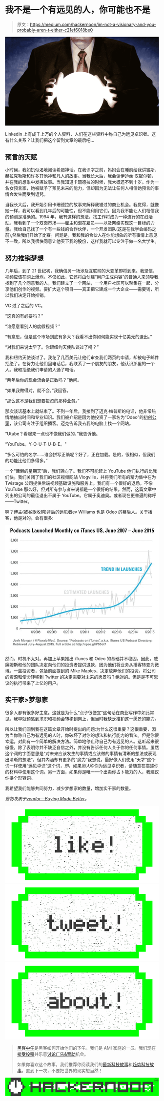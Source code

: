 # 我不是一个有远见的人，你可能也不是

> 原文：<https://medium.com/hackernoon/im-not-a-visionary-and-you-probably-aren-t-either-c21ef6018be0>

![](img/60423fd987f6419a5cd80f62fc5007c2.png)

LinkedIn 上有成千上万的个人资料，人们在这些资料中称自己为远见卓识者。这有什么关系？让我们把这个留到文章的最后吧…

## 预言的天赋

小时候，我如饥似渴地阅读希腊神话。在我识字之前，妈妈会在睡前给我讲宙斯、赫拉克勒斯和许多其他神和凡人的故事。当我长大后，我会读伊迪丝·汉密尔顿，并在我的想象中发挥故事。当我知道卡珊德拉的时候，我大概还不到十岁。作为一名女预言家，她被赋予了预见未来的能力，但却因为无法让任何人相信她预言的事情会发生而受到诅咒。

当我长大后，我开始引用卡珊德拉的故事来解释我错过的商业机会。我觉得，就像她一样，我可以看到几年后的可能性，但不能利用它们，因为我不能让人们相信我的预测是准确的。1994 年，我有这样的想法，找工作将成为一种流行的在线活动。我看到了一个双面市场——雇主和潜在雇员——以及网络实现这一目标的力量。我给自己找了一个有一些钱的合作伙伴，一个开发团队(这是在我学会编码之前),然后我们开始了比赛。问题是，我和我的合伙人在你能想象的所有事情上意见不一致，所以我很快同意让他买下我的股份，这样我就可以专注于做一名大学生。

## 努力推销梦想

几年后，到了 21 世纪初，我确信另一场涉及互联网的大变革即将到来。我坚信，视频应该在网上爆炸。不仅如此，它还将由创建“用户生成内容”的普通人来领导我找到了几个同意我的人，我们建立了一个网站，一个用户社区可以聚集在一起，分享他们创作的视频。要扩大这个项目——真正把它建成一个大企业——需要钱，所以我们决定开始推销。

VC 过了之后的 VC。

“这真的有必要吗？”

“谁愿意看别人的度假视频？”

“有意思，但是这个市场到底有多大？我看不出你如何能实现十亿美元的退出。”

“对我们来说太早了。你跟纽约天使队谈过了吗？”

我和纽约天使谈过了。我花了几百美元让他们审查我们两页的申请，却被电子邮件拒绝了。在努力让他们回电话后，我联系了一个朋友的朋友，他认识那里的一个人。我和拒绝我们申请的人通了电话。

“两年后你的现金流会是正数吗？”他问。

“如果我做得对，就不会，”我回答。

“那么这不是我们想要投资的那种业务。”

那次谈话基本上就结束了。不到一年后，我接到了迈克·梅普斯的电话，他非常热情地抽出时间和专业知识。我们被介绍是因为他投资了一家名为“Odeo”的[初创公司](https://hackernoon.com/tagged/startup)，该公司专注于组织播客。迈克告诉我去我的电脑上找一个网站。

“Utube？看起来一点也不像我们做的，”我告诉他。

“YouTube。Y-O-U-T-U-B-E。"

“多么可怕的名字……谁会拼写正确呢？好了，正在加载。是的，很相似，但我们的功能比他们多得多。”

一个“慵懒的星期天”后，我们转向了。我们不可能赶上 YouTube 他们执行的比我们快。我们关闭了我们的社区视频网站 Vlogville，并将我们所有的精力集中在为 Twistage 公司提供后端视频基础设施和服务上。我们有一个很好的退场，不像 YouTube 那么好，但对所有参与者来说都是一个很好的结果。然而，这篇文章中列出的公司的最佳退出不属于 YouTube。它属于奥迪奥。或者现在更普遍的称呼——Twitter。

啊？博主(被谷歌收购)背后的[远见者](https://hackernoon.com/tagged/visionary)ev Williams 也是 Odeo 的幕后人。关于播客，他是对的。会有很多:

![](img/3c53149a68f9009d97e9f64f78780b6a.png)

然而，时机不太对。再加上苹果推出 iTunes 和 Odeo 的基础并不稳固。因此，威廉姆斯和他的团队决定向他们的投资者提供退款，因为他们将业务从播客转变为微博。一些投资者，包括前面提到的 Mike Maples，决定放弃他们的投资。将公司的资源和使命转移到 Twitter 的决定需要对未来的愿景吗？绝对的。但是是不可思议的执行带来了上亿的用户。

## 实干家>梦想家

很多人都有很多好主意。这就是为什么“点子很便宜”这句话在商业写作中如此常见。我早就预感到求职和视频会转移到网上，但当时我缺乏推销这一愿景的能力。

所以让我们回到我在这篇文章开始时提出的问题:为什么这很重要？这很重要，因为当你称自己为有远见的人时，你破坏了对你的想法和执行能力的看法。但是你很幸运。对此有一个简单的解决方法。简单地停止称自己为有远见的人。这听起来很傲慢，除了表明你并不缺乏自信之外，并没有告诉任何人关于你的任何事情。虽然这个词的字面意思是“对未来应该发生的事情或应该做的事情有清晰的想法或表现出清晰的想法”，但其内涵却有更多的“魔力”我想说，最好像人们使用“天才”这个词一样使用“远见卓识”这个词，*即*，如果*别人*称你为远见卓识者，请随意在描述你的材料中使用这个词。另一方面，如果你是唯一一个出卖你占卜能力的人，我建议你换个形容词。

我希望我们能够共同努力，减少梦想家的数量，增加实干家的数量。

*最初发表于*[*vendor—Buying Made Better*](http://www.vendorful.com/im-not-visionary-probably-arent-either/)*。*

[![](img/50ef4044ecd4e250b5d50f368b775d38.png)](http://bit.ly/HackernoonFB)[![](img/979d9a46439d5aebbdcdca574e21dc81.png)](https://goo.gl/k7XYbx)[![](img/2930ba6bd2c12218fdbbf7e02c8746ff.png)](https://goo.gl/4ofytp)

> [黑客中午](http://bit.ly/Hackernoon)是黑客如何开始他们的下午。我们是 AMI 家庭的一员。我们现在[接受投稿](http://bit.ly/hackernoonsubmission)并乐意[讨论广告&赞助](mailto:partners@amipublications.com)机会。
> 
> 如果你喜欢这个故事，我们推荐你阅读我们的[最新科技故事](http://bit.ly/hackernoonlatestt)和[趋势科技故事](https://hackernoon.com/trending)。直到下一次，不要把世界的现实想当然！

[![](img/be0ca55ba73a573dce11effb2ee80d56.png)](https://goo.gl/Ahtev1)